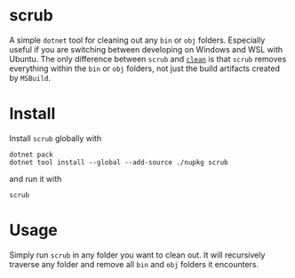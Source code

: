 # scrub
A simple `dotnet` tool for cleaning out any `bin` or `obj` folders. Especially
useful if you are switching between developing on Windows and WSL with Ubuntu.
The only difference between `scrub` and
[`clean`](https://docs.microsoft.com/en-us/dotnet/core/tools/dotnet-clean) is
that `scrub` removes everything within the `bin` or `obj` folders, not just the
build artifacts created by `MSBuild`. 

# Install
Install `scrub` globally with

```
dotnet pack
dotnet tool install --global --add-source ./nupkg scrub
``` 

and run it with

```
scrub
```

# Usage

Simply run `scrub` in any folder you want to clean out. It will recursively
traverse any folder and remove all `bin` and `obj` folders it encounters. 



